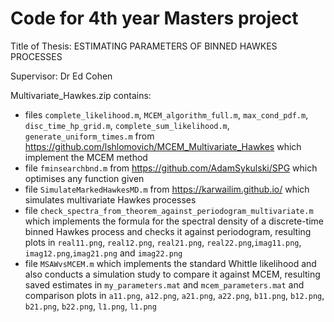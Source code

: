 # Code for 4th year Masters project
Title of Thesis: ESTIMATING PARAMETERS OF BINNED HAWKES PROCESSES

Supervisor: Dr Ed Cohen

Multivariate_Hawkes.zip contains:
- files `complete_likelihood.m`, `MCEM_algorithm_full.m`, `max_cond_pdf.m`, `disc_time_hp_grid.m`, `complete_sum_likelihood.m`, `generate_uniform_times.m` from https://github.com/lshlomovich/MCEM_Multivariate_Hawkes which implement the MCEM method
- file `fminsearchbnd.m` from https://github.com/AdamSykulski/SPG which optimises any function given
- file `SimulateMarkedHawkesMD.m` from https://karwailim.github.io/ which simulates multivariate Hawkes processes
- file `check_spectra_from_theorem_against_periodogram_multivariate.m` which implements the formula for the spectral density of a discrete-time binned Hawkes process and checks it against periodogram, resulting plots in `real11.png`, `real12.png`, `real21.png`, `real22.png`,`imag11.png`, `imag12.png`,`imag21.png` and `imag22.png`
- file `MSAWvsMCEM.m` which implements the standard Whittle likelihood and also conducts a simulation study to compare it against MCEM, resulting saved estimates in `my_parameters.mat` and `mcem_parameters.mat` and comparison plots in `a11.png`, `a12.png`, `a21.png`, `a22.png`, `b11.png`, `b12.png`, `b21.png`, `b22.png`, `l1.png`, `l1.png`
